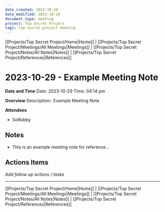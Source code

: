 ```yaml
---
date_created: 2023-10-29
date_modified: 2023-10-29
document_type: meeting
project: Top Secret Project
tags: top-secret-project meeting
---
```

[[Projects/Top Secret Project/Home|Home]] | [[Projects/Top Secret Project/Meetings/All Meetings|Meetings]] | [[Projects/Top Secret Project/Notes/All Notes|Notes]] | [[Projects/Top Secret Project/References|References]]
# 2023-10-29 - Example Meeting Note
**Date and Time**
Date: 2023-10-29
Time: 04:14 pm

**Overview**
Description:: Example Meeting Note 

**Attendees**
- SoRobby

## Notes
- This is an example meeting note for reference...

## Actions Items
*Add follow up actions / tasks*


---
[[Projects/Top Secret Project/Home|Home]] | [[Projects/Top Secret Project/Meetings/All Meetings|Meetings]] | [[Projects/Top Secret Project/Notes/All Notes|Notes]] | [[Projects/Top Secret Project/References|References]]
